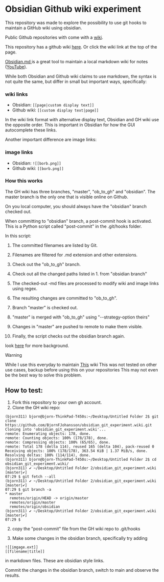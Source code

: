 # Obsidian Github wiki experiment

This repository was made to explore the possibility to use git hooks to maintain a GitHub wiki using obsidian.

Public Github repositories with come with a 
[wiki](https://docs.github.com/en/communities/documenting-your-project-with-wikis/about-wikis).

This repository has a github wiki [here](https://github.com/BjornFJohansson/obsidian_git_experiment/wiki).
Or click the wiki link at the top of the page.

[Obsidian.md ](https://obsidian.md) is a great tool to maintain a local markdown wiki for 
notes ([YouTube](https://youtu.be/QXIa0NAycGo?si=q2-NtNW7xvjYKZSy)).


While both Obsidian and Github wiki claims to use markdown, the syntax is not quite the same, but differ in 
small but important ways, specifically:

### wiki links

- Obsidian: `[[page|custom display text]]`
- Github wiki: `[[custom display text|page]]`

In the wiki link format with alternative display text, Obsidian and GH wiki use the opposite order. 
This is important in Obsidian for how the GUI autocomplete these links.

Another important difference are image links:

### image links
- Obsidian: `![[borb.png]]`
- Github wiki: `[[borb.png]]`

### How this works

The GH wiki has three branches, "master", "ob_to_gh" and "obsidian".
The master branch is the only one that is visible online on Github.

On you local computer, you should always have the "obsidian" branch checked out.

When committing to "obsidian" branch, a post-commit hook is activated.
This is a Python script called "post-commit" in the .git/hooks folder.

In this script: 

1. The committed filenames are listed by Git.

2. Filenames are filtered for .md extension and other extensions.

3. Check out the "ob_to_gh" branch.

4. Check out all the changed paths listed in 1. from "obsidian branch"

5. The checked-out -md files are processed to modify wiki and image links using regex.

6. The resulting changes are committed to "ob_to_gh".

7. Branch "master" is checked out.

8. "master" is merged with "ob_to_gh" using "--strategy-option theirs"

9. Changes in "master" are pushed to remote to make them visible.

10. Finally, the script checks out the obsidian branch again.


look [here](https://forum.obsidian.md/t/github-wiki-kinda-works-to-host-the-wiki/2980) for more background.

> [!WARNING]
> While I use this everyday to maintain [This](https://github.com/MetabolicEngineeringGroupCBMA/MetabolicEngineeringGroupCBMA.github.io/wiki) wiki
> This was not tested on other use cases, backup before using this on your repositories
> This may not even be the best way to solve this problem.

## How to test:

1. Fork this repository to your own gh account.
2. Clone the GH wiki repo:

```
(bjorn311) bjorn@bjorn-ThinkPad-T450s:~/Desktop/Untitled Folder 2$ git clone https://github.com/BjornFJohansson/obsidian_git_experiment.wiki.git
Cloning into 'obsidian_git_experiment.wiki'...
remote: Enumerating objects: 178, done.
remote: Counting objects: 100% (178/178), done.
remote: Compressing objects: 100% (65/65), done.
remote: Total 178 (delta 114), reused 165 (delta 104), pack-reused 0
Receiving objects: 100% (178/178), 363.54 KiB | 1.37 MiB/s, done.
Resolving deltas: 100% (114/114), done.
(bjorn311) bjorn@bjorn-ThinkPad-T450s:~/Desktop/Untitled Folder 2$ cd obsidian_git_experiment.wiki/
(bjorn311) ✔ ~/Desktop/Untitled Folder 2/obsidian_git_experiment.wiki [master|✔]
07:29 $ git fetch --all
(bjorn311) ✔ ~/Desktop/Untitled Folder 2/obsidian_git_experiment.wiki [master|✔]
07:29 $ git branch -a
* master
  remotes/origin/HEAD -> origin/master
  remotes/origin/master
  remotes/origin/obsidian
(bjorn311) ✔ ~/Desktop/Untitled Folder 2/obsidian_git_experiment.wiki [master|✔]
07:29 $

```

2. copy the "post-commit" file from the GH wiki repo to .git/hooks

3. Make some changes in the obsidian branch, specifically try adding

```
![[imgage.ext]]
[[filename|title]]
```
in markdown files. These are obsidian style links.

Commit the changes in the obsidian branch, switch to main and observe the results.
